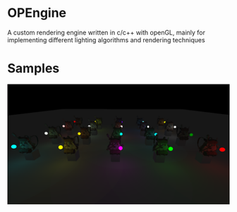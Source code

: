 # OPEngine
A custom rendering engine written in c/c++ with openGL, mainly for implementing different lighting algorithms and rendering techniques 

# Samples
![Alt text](samples/multiple_lights.png?raw=true "pipeline")